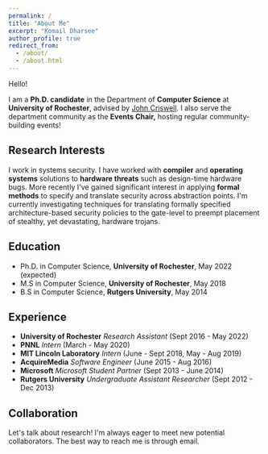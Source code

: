 ```yaml
---
permalink: /
title: "About Me"
excerpt: "Komail Dharsee"
author_profile: true
redirect_from: 
  - /about/
  - /about.html
---
```


Hello!

I am a **Ph.D. candidate** in the Department of **Computer Science** at  **University of Rochester**, advised by [John Criswell](https://www.cs.rochester.edu/u/criswell/ "John Criswell"). I also serve the department community as the **Events Chair,** hosting regular community-building events!

## Research Interests
I work in systems security. I have worked with **compiler** and **operating systems** solutions to **hardware threats** such as design-time hardware bugs. More recently I've gained significant interest in applying **formal methods** to specify and translate security across abstraction points. I'm currently investigating techniques for translating formally specified architecture-based security policies to the gate-level to preempt placement of stealthy, yet devastating, hardware trojans.

## Education
* Ph.D. in Computer Science, **University of Rochester**, May 2022 (expected)
* M.S in Computer Science, **University of Rochester**, May 2018
* B.S in Computer Science, **Rutgers University**, May 2014

## Experience
* **University of Rochester** _Research Assistant_ (Sept 2016 - May 2022)
* **PNNL** _Intern_ (March - May 2020)
* **MIT Lincoln Laboratory** _Intern_ (June - Sept 2018, May - Aug 2019)
* **AcquireMedia** _Software Engineer_ (June 2015 - Aug 2016)
* **Microsoft** _Microsoft Student Partner_ (Sept 2013 - June 2014)
* **Rutgers University** _Undergraduate Assistant Researcher_ (Sept 2012 - Dec 2013)

## Collaboration
Let's talk about research! I'm always eager to meet new potential collaborators. The best way to reach me is through email. 
